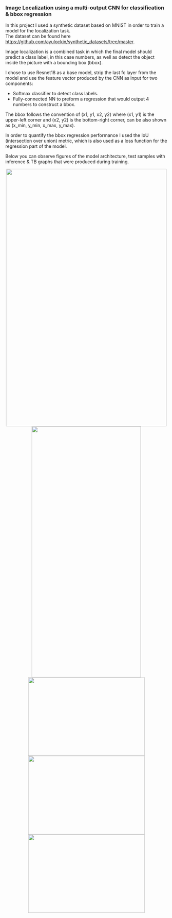 ### Image Localization using a multi-output CNN for classification & bbox regression

In this project I used a synthetic dataset based on MNIST in order to train a model for the localization task.  
The dataset can be found here https://github.com/ayulockin/synthetic_datasets/tree/master.  

Image localization is a combined task in which the final model should predict a class label, in this case numbers, as well as detect the object inside the picture with a bounding box (bbox).

I chose to use Resnet18 as a base model, strip the last fc layer from the model and use the feature vector produced by the CNN as input for two components:  
* Softmax classifier to detect class labels.
* Fully-connected NN to preform a regression that would output 4 numbers to construct a bbox.

The bbox follows the convention of (x1, y1, x2, y2) where (x1, y1) is the upper-left corner and (x2, y2) is the bottom-right corner, can be also shown as (x_min, y_min, x_max, y_max).

In order to quantify the bbox regression performance I used the IoU (intersection over union) metric, which is also used as a loss function for the regression part of the model.

Below you can observe figures of the model architecture, test samples with inference & TB graphs that were produced during training.

<p align="center">
<img src="https://github.com/matfain/Image-Localization-MNIST/assets/132890076/9e5afa27-576b-4254-a3c8-b22554ebd958" width="500" height="800">      <img src="https://github.com/matfain/Image-Localization-MNIST/assets/132890076/87aff3ca-3514-4743-ad21-93d08df21296" width="340" height="780">
<img src="https://github.com/matfain/Image-Localization-MNIST/assets/132890076/5cfafb29-128f-4321-9bd9-f430c067c3e7" width="363" height="244">      <img src="https://github.com/matfain/Image-Localization-MNIST/assets/132890076/92a1f488-0794-453a-a898-8e065e6fe591" width="363" height="244">
<img src="https://github.com/matfain/Image-Localization-MNIST/assets/132890076/2b60b9f3-cd3c-48f2-ac59-c430c3cf00ce" width="363" height="244"> 
</p>
